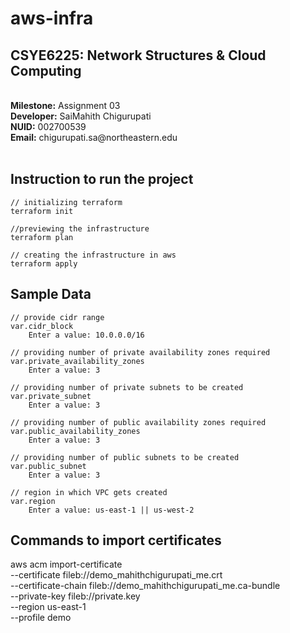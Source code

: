 # aws-infra

## CSYE6225: Network Structures & Cloud Computing

<br>
<strong>Milestone:</strong> Assignment 03 <br>
<strong>Developer:</strong> SaiMahith Chigurupati <br>
<strong>NUID:</strong> 002700539 <br>
<strong>Email:</strong> chigurupati.sa@northeastern.edu <br>
<br>

## Instruction to run the project

```
// initializing terraform
terraform init

//previewing the infrastructure
terraform plan

// creating the infrastructure in aws
terraform apply

```

## Sample Data

```
// provide cidr range
var.cidr_block  
    Enter a value: 10.0.0.0/16

// providing number of private availability zones required
var.private_availability_zones 
    Enter a value: 3

// providing number of private subnets to be created
var.private_subnet
    Enter a value: 3

// providing number of public availability zones required
var.public_availability_zones  
    Enter a value: 3

// providing number of public subnets to be created
var.public_subnet  
    Enter a value: 3
    
// region in which VPC gets created
var.region  
    Enter a value: us-east-1 || us-west-2

```

## Commands to import certificates

aws acm import-certificate \
--certificate fileb://demo_mahithchigurupati_me.crt \
--certificate-chain fileb://demo_mahithchigurupati_me.ca-bundle \
--private-key fileb://private.key \
--region us-east-1 \
--profile demo